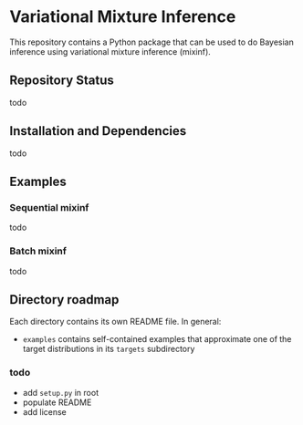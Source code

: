 # Variational Mixture Inference

This repository contains a Python package that can be used to do Bayesian inference using variational mixture inference (mixinf).  

## Repository Status

todo


## Installation and Dependencies

 todo

## Examples

### Sequential mixinf

todo

### Batch mixinf

todo

## Directory roadmap

Each directory contains its own README file. In general:
- `examples` contains self-contained examples that approximate one of the target distributions in its `targets` subdirectory


### todo
- add `setup.py` in root
- populate README
- add license
